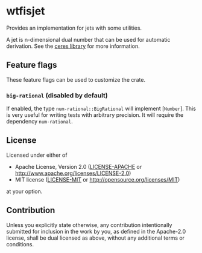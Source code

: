 # wtfisjet

Provides an implementation for jets with some utilities.

A jet is n-dimensional dual number that can be used for automatic derivation.
See the [ceres library] for more information.

[ceres library]: http://ceres-solver.org/automatic_derivatives.html#dual-numbers-jets

## Feature flags

These feature flags can be used to customize the crate.

### `big-rational` (disabled by default)

If enabled, the type `num-rational::BigRational` will implement [`Number`].
This is very useful for writing tests with arbitrary precision. It will
require the dependency `num-rational`.

## License

Licensed under either of

 * Apache License, Version 2.0
   ([LICENSE-APACHE](LICENSE-APACHE) or http://www.apache.org/licenses/LICENSE-2.0)
 * MIT license
   ([LICENSE-MIT](LICENSE-MIT) or http://opensource.org/licenses/MIT)

at your option.

## Contribution

Unless you explicitly state otherwise, any contribution intentionally submitted
for inclusion in the work by you, as defined in the Apache-2.0 license, shall be
dual licensed as above, without any additional terms or conditions.
